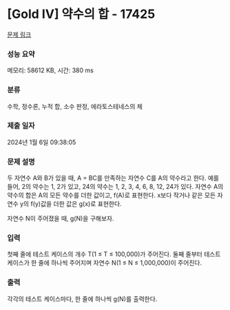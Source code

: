 # [Gold IV] 약수의 합 - 17425 

[문제 링크](https://www.acmicpc.net/problem/17425) 

### 성능 요약

메모리: 58612 KB, 시간: 380 ms

### 분류

수학, 정수론, 누적 합, 소수 판정, 에라토스테네스의 체

### 제출 일자

2024년 1월 6일 09:38:05

### 문제 설명

<p>두 자연수 A와 B가 있을 때, A = BC를 만족하는 자연수 C를 A의 약수라고 한다. 예를 들어, 2의 약수는 1, 2가 있고, 24의 약수는 1, 2, 3, 4, 6, 8, 12, 24가 있다. 자연수 A의 약수의 합은 A의 모든 약수를 더한 값이고, f(A)로 표현한다. x보다 작거나 같은 모든 자연수 y의 f(y)값을 더한 값은 g(x)로 표현한다.</p>

<p>자연수 N이 주어졌을 때, g(N)을 구해보자.</p>

### 입력 

 <p>첫째 줄에 테스트 케이스의 개수 T(1 ≤ T ≤ 100,000)가 주어진다. 둘째 줄부터 테스트 케이스가 한 줄에 하나씩 주어지며 자연수 N(1 ≤ N ≤ 1,000,000)이 주어진다.</p>

### 출력 

 <p>각각의 테스트 케이스마다, 한 줄에 하나씩 g(N)를 출력한다.</p>

